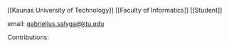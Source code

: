 [[Kaunas University of Technology]]
[[Faculty of Informatics]]
[[Student]]

email: gabrielius.salyga@ktu.edu

Contributions:
